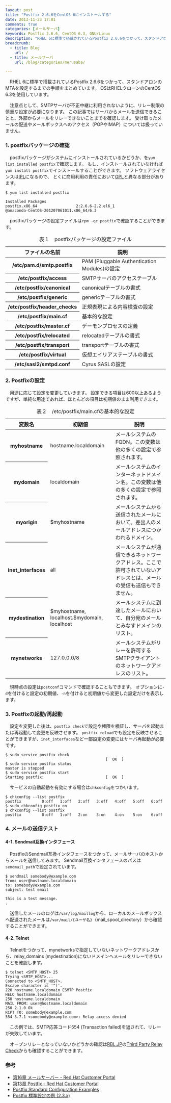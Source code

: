 ```yaml
---
layout: post
title: "Postfix 2.6.6をCentOS 6にインストールする"
date: 2013-11-23 17:01
comments: true
categories: [メールサーバ]
keywords: Postfix 2.6.6, CentOS 6.3, GNU/Linux
description: "RHEL 6に標準で搭載されているPostfix 2.6.6をつかって、スタンドアロンのMTAを設定するまでの手順をまとめています。"
breadcrumb:
  - title: Blog
    url: /
  - title: メールサーバ
    url: /blog/categories/merusaba/

---
```


　RHEL 6に標準で搭載されているPostfix 2.6.6をつかって、スタンドアロンのMTAを設定するまでの手順をまとめています。
OSはRHELクローンのCentOS 6.3を使用しています。

　注意点として、SMTPサーバが不正中継に利用されないように、リレー制限の慎重な設定が必要になります。
この記事ではサーバからメールを送信できることと、外部からメールをリレーできないことまでを確認します。
受け取ったメールの配送やメールボックスへのアクセス（POPやIMAP）については扱っていません。

<!-- more -->

### 1. postfixパッケージの確認

　postfixパッケージがシステムにインストールされているかどうか、を`yum list installed postfix`で確認します。
もし、インストールされていなければ`yum install postfix`でインストールすることができます。
ソフトウェアライセンスは[IPL](http://www.ibm.com/developerworks/opensource/library/os-i18n2/os-ipl.html)になるので、
とくに商用利用の責任において[GPL](http://www.gnu.org/copyleft/gpl.html)と異なる部分があります。

    $ yum list installed postfix
    
    Installed Packages
    postfix.x86_64                 2:2.6.6-2.2.el6_1                 @anaconda-CentOS-201207061011.x86_64/6.3

　postfixパッケージの設定ファイルは`rpm -qc postfix`で確認することができます。

<table class="table">
<caption>表１　postfixパッケージの設定ファイル</caption>
<thead>
<tr><th>ファイルの名前</th><th>説明</th></tr>
</thead>
<tbody>
<tr><th>/etc/pam.d/smtp.postfix</th><td>PAM (Pluggable Authentication Modules)の設定</td></tr>
<tr><th>/etc/postfix/access</th><td>SMTPサーバのアクセステーブル</td></tr>
<tr><th>/etc/postfix/canonical</th><td>canonicalテーブルの書式</td></tr>
<tr><th>/etc/postfix/generic</th><td>genericテーブルの書式</td></tr>
<tr><th>/etc/postfix/header_checks</th><td>正規表現による内容検査の設定</td></tr>
<tr><th>/etc/postfix/main.cf</th><td>基本的な設定</td></tr>
<tr><th>/etc/postfix/master.cf</th><td>デーモンプロセスの定義</td></tr>
<tr><th>/etc/postfix/relocated</th><td>relocatedテーブルの書式</td></tr>
<tr><th>/etc/postfix/transport</th><td>transportテーブルの書式</td></tr>
<tr><th>/etc/postfix/virtual</th><td>仮想エイリアステーブルの書式</td></tr>
<tr><th>/etc/sasl2/smtpd.conf</th><td>Cyrus SASLの設定</td></tr>
</tbody>
</table>

### 2. Postfixの設定

　用途に応じて設定を変更していきます。
設定できる項目は600以上あるようですが、単純な用途であれば、ほとんどの項目は初期値のまま利用できます。

<table class="table">
<caption>表２　/etc/postfix/main.cfの基本的な設定</caption>
<thead><tr><th>変数名</th><th>初期値</th><th>説明</th></tr></thead>
<tbody>
<tr><th>myhostname</th><td>hostname.localdomain</td><td>メールシステムのFQDN。この変数は他の多くの設定で参照されます。</td></tr>
<tr><th>mydomain</th><td>localdomain</td><td>メールシステムのインターネットドメイン名。この変数は他の多くの設定で参照されます。</td></tr>
<tr><th>myorigin</th><td>$myhostname</td><td>メールシステムから送信されたメールにおいて、差出人のメールアドレスにつかわれるドメイン。</td></tr>
<tr><th>inet_interfaces</th><td>all</td><td>メールシステムが通信できるネットワークアドレス。ここで許可されていないアドレスとは、メールの受信も送信もできません。</td></tr>
<tr><th>mydestination</th><td>$myhostname, localhost.$mydomain, localhost</td><td>メールシステムに到達したメールにおいて、自分宛のメールとみなすドメインのリスト。</td></tr>
<tr><th>mynetworks</th><td>127.0.0.0/8</td><td>メールシステムがリレーを許可するSMTPクライアントのネットワークアドレスのリスト。</td></tr>
</tbody>
</table>

　現時点の設定は`postconf`コマンドで確認することもできます。
オプションに`-d`を付けると設定の初期値、`-n`を付けると初期値から変更した設定だけを表示します。

### 3. Postfixの起動/再起動

　設定を変更した後は、`postfix check`で設定や権限を検証し、サーバを起動または再起動して変更を反映させます。
`postfix reload`でも設定を反映させることができますが、`inet_interfaces`など一部設定の変更にはサーバ再起動が必要です。

    $ sudo service postfix check
                                                [  OK  ]
    $ sudo service postfix status
    master is stopped
    $ sudo service postfix start
    Starting postfix:                           [  OK  ]

　サービスの自動起動を有効にする場合は`chkconfig`をつかいます。

    $ chkconfig --list postfix
    postfix        	0:off	1:off	2:off	3:off	4:off	5:off	6:off
    $ sudo chkconfig postfix on
    $ chkconfig --list postfix
    postfix        	0:off	1:off	2:on	3:on	4:on	5:on	6:off

### 4. メールの送信テスト

#### 4-1. Sendmail互換インタフェース

　PostfixのSendmail互換インタフェースをつかって、メールサーバのホストからメールを送信してみます。
Sendmail互換インタフェースのパスは`sendmail_path`で設定されています。

    $ sendmail somebody@example.com
    from: user@hostname.localdomain
    to: somebody@example.com
    subject: test email

    this is a test message.
    .

　送信したメールのログは`/var/log/maillog`から、ローカルのメールボックスへ配送されたメールは`/var/mail/{ユーザ名}`（mail_spool_directory）から確認することができます。

#### 4-2. Telnet

　Telnetをつかって、mynetworksで指定していないネットワークアドレスから、relay_domains (mydestination)にないドメインへメールをリレーできないことを確認します。

    $ telnet <SMTP_HOST> 25
    Trying <SMTP_HOST>...
    Connected to <SMTP_HOST>.
    Escape character is '^]'.
    220 hostname.localdomain ESMTP Postfix
    HELO hostname.localdomain
    250 hostname.localdomain
    MAIL FROM: user@hostname.localdomain
    250 2.1.0 Ok
    RCPT TO: somebody@example.com
    554 5.7.1 <somebody@example.com>: Relay access denied

　この例では、SMTP応答コード554 (Transaction failed)を返されて、リレーが失敗しています。

　オープンリレーとなっていないかどうかの確認は[RBL.JP](http://www.rbl.jp/)の[Third Party Relay Check](http://www.rbl.jp/svcheck.php)からも確認することができます。
    
### 参考

- [第16章 メールサーバー - Red Hat Customer Portal](https://access.redhat.com/site/documentation/ja-JP/Red_Hat_Enterprise_Linux/6/html/Deployment_Guide/ch-Mail_Servers.html)
- [第13章 Postfix - Red Hat Customer Portal](https://access.redhat.com/site/documentation/ja-JP/Red_Hat_Enterprise_Linux/6/html/Managing_Confined_Services/chap-Managing_Confined_Services-Postfix.html)
- [Postfix Standard Configuration Examples](http://www.postfix.org/STANDARD_CONFIGURATION_README.html)
- [Postfix 標準設定の例 (2.3.x)](http://www.postfix-jp.info/trans-2.3/jhtml/STANDARD_CONFIGURATION_README.html)

